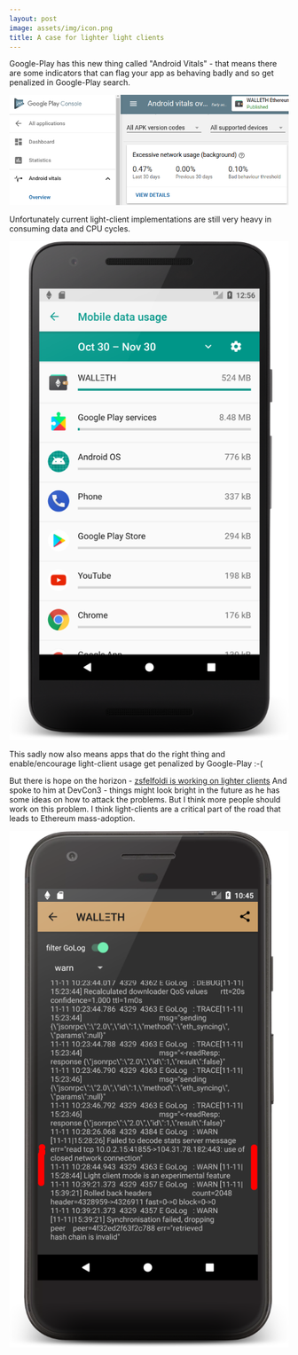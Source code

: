 ```yaml
---
layout: post
image: assets/img/icon.png
title: A case for lighter light clients
---
```


Google-Play has this new thing called "Android Vitals"  - that means there are some indicators that can flag your app as behaving badly and so get penalized in Google-Play search.

![](/assets/img/news/vitals_shot.png)

Unfortunately current light-client implementations are still very heavy in consuming data and CPU cycles.


![](/assets/img/news/screenshot_light_data_usage.png)

This sadly now also means apps that do the right thing and enable/encourage light-client usage get penalized by Google-Play :-(

But there is hope on the horizon - [zsfelfoldi is working on lighter clients](https://github.com/ethereum/go-ethereum/pull/14970) And spoke to him at DevCon3 - things might look bright in the future as he has some ideas on how to attack the problems. But I think more people should work on this problem. I think light-clients are a critical part of the road that leads to Ethereum mass-adoption.

![](/assets/img/news/light_client_is_experimental.png)
